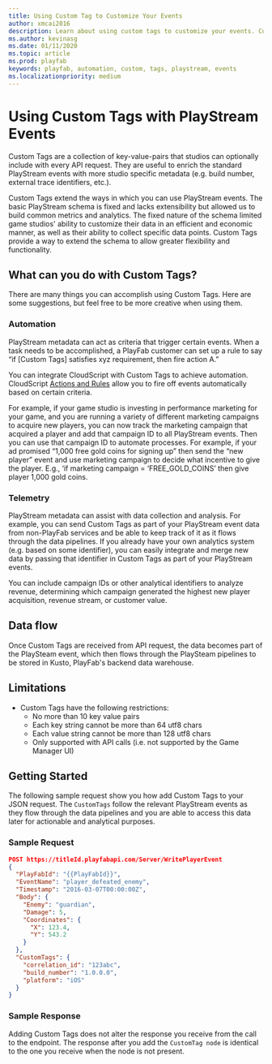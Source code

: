 ```yaml
---
title: Using Custom Tag to Customize Your Events
author: xmcai2016
description: Learn about using custom tags to customize your events. Custom tags are a collection of key-value-pairs that studios can optionally include with an API request.
ms.author: kevinasg
ms.date: 01/11/2020
ms.topic: article
ms.prod: playfab
keywords: playfab, automation, custom, tags, playstream, events
ms.localizationpriority: medium
---
```


# Using Custom Tags with PlayStream Events

Custom Tags are a collection of key-value-pairs that studios can optionally include with every API request. They are useful to  enrich the standard PlayStream events with more studio specific metadata (e.g. build number, external trace identifiers, etc.). 

Custom Tags extend the ways in which you can use PlayStream events. The basic PlayStream schema is fixed and lacks extensibility but allowed us to build common metrics and analytics. The fixed nature of the schema limited game studios' ability to customize their data in an efficient and economic manner, as well as their ability to collect specific data points. Custom Tags provide a way to extend the schema to allow greater flexibility and functionality.

## What can you do with Custom Tags?
There are many things you can accomplish using Custom Tags. Here are some suggestions, but feel free to be more creative when using them.
### Automation
PlayStream metadata can act as criteria that trigger certain events. When a task needs to be accomplished, a PlayFab customer can set up a rule to say “if [Custom Tags] satisfies xyz requirement, then fire action A.” 
 
You can integrate CloudScript with Custom Tags to achieve automation. CloudScript [Actions and Rules](../actions-rules/index.md) allow you to fire off events automatically based on certain criteria.  

For example, if your game studio is investing in performance marketing for your game, and you are running a variety of different marketing campaigns to acquire new players, you can now track the marketing campaign that acquired a player and add that campaign ID to all PlayStream events. Then you can use that campaign ID to automate processes. For example, if your ad promised “1,000 free gold coins for signing up” then send the “new player” event and use marketing campaign to decide what incentive to give the player. E.g., ‘if marketing campaign = ‘FREE_GOLD_COINS’ then give player 1,000 gold coins.


### Telemetry
PlayStream metadata can assist with data collection and analysis. For example, you can send Custom Tags as part of your PlayStream event data from non-PlayFab services and be able to keep track of it as it flows through the data pipelines.
If you already have your own analytics system (e.g. based on some identifier), you can easily integrate and merge new data by passing that identifier in Custom Tags as part of your PlayStream events.

You can include campaign IDs or other analytical identifiers to analyze revenue, determining which campaign generated the highest new player acquisition, revenue stream, or customer value. 
 
## Data flow
Once Custom Tags are received from API request, the data becomes part of the PlaySteam event, which then flows through the PlaySteam pipelines to be stored in Kusto, PlayFab's backend data warehouse.

## Limitations 
- Custom Tags have the following restrictions:
   - No more than 10 key value pairs
   - Each key string cannot be more than 64 utf8 chars
   - Each value string cannot be more than 128 utf8 chars
   - Only supported with API calls (i.e. not supported by the Game Manager UI)

## Getting Started

The following sample request show you how add Custom Tags to your JSON request.
The `CustomTags` follow the relevant PlayStream events as they flow through the data pipelines and you are able to access this data later for actionable and analytical purposes.
### Sample Request
``` json
POST https://titleId.playfabapi.com/Server/WritePlayerEvent
{
  "PlayFabId": "{{PlayFabId}}",
  "EventName": "player_defeated_enemy",
  "Timestamp": "2016-03-07T00:00:00Z",
  "Body": {
    "Enemy": "guardian",
    "Damage": 5,
    "Coordinates": {
      "X": 123.4,
      "Y": 543.2
    }
  },
  "CustomTags": {
    "correlation_id": "123abc",
    "build_number": "1.0.0.0",
    "platform": "iOS"
  }
}
```
### Sample Response
Adding Custom Tags does not alter the response you receive from the call to the endpoint. The response after you add the `CustomTag node` is identical to the one you receive when the node is not present.
